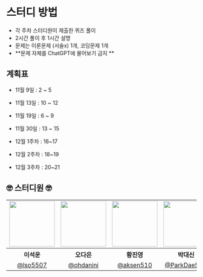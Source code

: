 # 스터디 방법
- 각 주차 스터디원이 제출한 퀴즈 풀이
- 2시간 풀이 후 1시간 설명
- 문제는 이론문제 (서술x) 1개, 코딩문제 1개
- **문제 자체를 ChatGPT에 물어보기 금지 **

## 계획표

- 11월 9일 : 2 ~ 5 

- 11월 13일 : 10 ~ 12 

- 11월 19일 : 6 ~ 9 

- 11월 30일 : 13 ~ 15 

- 12월 1주차 : 16~17 

- 12월 2주차 : 18~19

- 12월 3주차 : 20~21



## 🤓 스터디원 🤓



<table>
<tbody>
<tr>
<td align="center"><img src="https://avatars.githubusercontent.com/u/49707719?v=4" width="120" /></td>
<td align="center"><img src="https://github.com/user-attachments/assets/3628fe9b-82d7-48ac-9bf1-e680cc0f691c" width="120" /></td>
<td align="center"><img src="https://github.com/user-attachments/assets/d9b3e407-01a6-4103-8819-02ecebbe76f5" width="120" /></td>
<td align="center"><img src="https://github.com/user-attachments/assets/30dd038b-00d1-4f6a-96d1-12ebfa11dbab" width="120" /></td>
</tr>
<tr>
<th align="center">이석운</th>
<th align="center">오다은</th>
<th align="center">황진영</th>
<th align="center">박대신</th>

</tr>
<tr>
<td align="center" width="120"><a href="https://github.com/lso5507">@lso5507</a></td>
<td align="center" width="120"><a href="https://github.com/ohdanini">@ohdanini</a></td>
<td align="center" width="120"><a href="https://github.com/aksen510">@aksen510</a></td>
<td align="center" width="120"><a href="https://github.com/ParkDaeShin">@ParkDaeShin</a></td>

</tr>
</tbody>
</table>

</div>

